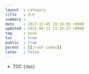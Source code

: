 ```yaml
---
layout  : category
title   : 도서
summary :
date    : 2017-12-05 19:19:56 +0900
updated : 2022-06-13 23:18:27 +0900
tag     : book
toc     : true
public  : true
parent  : [[/root-index]]
latex   : false
---
```

* TOC
{:toc}

